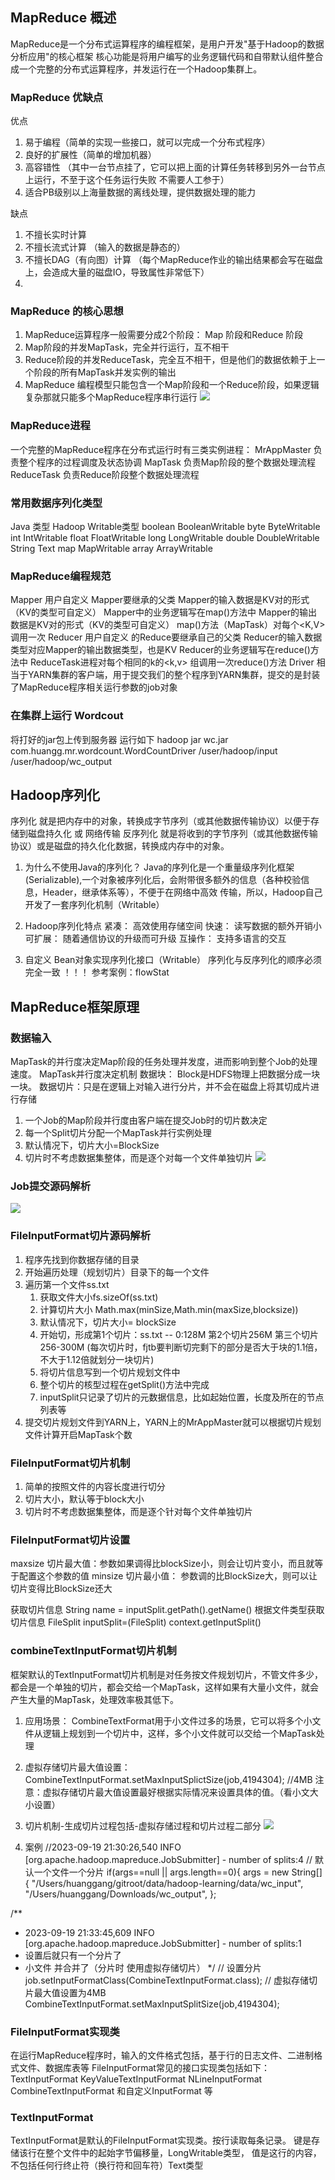 ## MapReduce 概述
MapReduce是一个分布式运算程序的编程框架，是用户开发"基于Hadoop的数据分析应用"的核心框架
核心功能是将用户编写的业务逻辑代码和自带默认组件整合成一个完整的分布式运算程序，并发运行在一个Hadoop集群上。

### MapReduce 优缺点
优点 
1. 易于编程（简单的实现一些接口，就可以完成一个分布式程序）
2. 良好的扩展性（简单的增加机器）
3. 高容错性 （其中一台节点挂了，它可以把上面的计算任务转移到另外一台节点上运行，不至于这个任务运行失败 不需要人工参于）
4. 适合PB级别以上海量数据的离线处理，提供数据处理的能力

缺点
1. 不擅长实时计算
2. 不擅长流式计算 （输入的数据是静态的）
3. 不擅长DAG（有向图）计算 （每个MapReduce作业的输出结果都会写在磁盘上，会造成大量的磁盘IO，导致属性非常低下）
4. 

### MapReduce 的核心思想
1. MapReduce运算程序一般需要分成2个阶段： Map 阶段和Reduce 阶段
2. Map阶段的并发MapTask，完全并行运行，互不相干
3. Reduce阶段的并发ReduceTask，完全互不相干，但是他们的数据依赖于上一个阶段的所有MapTask并发实例的输出
4. MapReduce 编程模型只能包含一个Map阶段和一个Reduce阶段，如果逻辑复杂那就只能多个MapReduce程序串行运行
![](imgs/001MapReduce编程核心思想.png)

### MapReduce进程
一个完整的MapReduce程序在分布式运行时有三类实例进程：
MrAppMaster 负责整个程序的过程调度及状态协调
MapTask 负责Map阶段的整个数据处理流程
ReduceTask  负责Reduce阶段整个数据处理流程

### 常用数据序列化类型
Java 类型    Hadoop Writable类型
boolean        BooleanWritable
byte            ByteWritable
int             IntWritable
float           FloatWritable
long            LongWritable
double          DoubleWritable
String          Text
map             MapWritable
array           ArrayWritable


### MapReduce编程规范
Mapper 
    用户自定义 Mapper要继承的父类
    Mapper的输入数据是KV对的形式（KV的类型可自定义）
    Mapper中的业务逻辑写在map()方法中
    Mapper的输出数据是KV对的形式（KV的类型可自定义）
    map()方法（MapTask）对每个<K,V>调用一次
Reducer 
    用户自定义 的Reduce要继承自己的父类
    Reducer的输入数据类型对应Mapper的输出数据类型，也是KV 
    Reducer的业务逻辑写在reduce()方法中
    ReduceTask进程对每个相同的k的<k,v> 组调用一次reduce()方法
Driver
    相当于YARN集群的客户端，用于提交我们的整个程序到YARN集群，提交的是封装了MapReduce程序相关运行参数的job对象

### 在集群上运行 Wordcout 
将打好的jar包上传到服务器 运行如下
hadoop jar wc.jar com.huangg.mr.wordcount.WordCountDriver /user/hadoop/input /user/hadoop/wc_output

## Hadoop序列化
序列化 就是把内存中的对象，转换成字节序列（或其他数据传输协议）以便于存储到磁盘持久化 或 网络传输
反序列化 就是将收到的字节序列（或其他数据传输协议）或是磁盘的持久化化数据，转换成内存中的对象。

1. 为什么不使用Java的序列化？
Java的序列化是一个重量级序列化框架(Serializable),一个对象被序列化后，会附带很多额外的信息（各种校验信息，Header，继承体系等），不便于在网络中高效
传输，所以，Hadoop自己开发了一套序列化机制（Writable）

2. Hadoop序列化特点
紧凑： 高效使用存储空间
快速： 读写数据的额外开销小
可扩展： 随着通信协议的升级而可升级
互操作： 支持多语言的交互

3. 自定义 Bean对象实现序列化接口（Writable）
序列化与反序列化的顺序必须完全一致 ！！！
参考案例：flowStat 

## MapReduce框架原理 
### 数据输入
MapTask的并行度决定Map阶段的任务处理并发度，进而影响到整个Job的处理速度。
MapTask并行度决定机制
    数据块： Block是HDFS物理上把数据分成一块一块。
    数据切片：只是在逻辑上对输入进行分片，并不会在磁盘上将其切成片进行存储
1. 一个Job的Map阶段并行度由客户端在提交Job时的切片数决定
2. 每一个Split切片分配一个MapTask并行实例处理
3. 默认情况下，切片大小=BlockSize
4. 切片时不考虑数据集整体，而是逐个对每一个文件单独切片
![](imgs/数据切片与MapTask并行度决定机制.png)

### Job提交源码解析
![](imgs/003Job提交源码解析.png)


### FileInputFormat切片源码解析
1. 程序先找到你数据存储的目录
2. 开始遍历处理（规划切片）目录下的每一个文件
3. 遍历第一个文件ss.txt
   1) 获取文件大小fs.sizeOf(ss.txt)
   2) 计算切片大小 Math.max(minSize,Math.min(maxSize,blocksize))
   3) 默认情况下，切片大小= blockSize
   4) 开始切，形成第1个切片：ss.txt -- 0:128M 第2个切片256M 第三个切片256-300M
      (每次切片时，fjtb要判断切完剩下的部分是否大于块的1.1倍，不大于1.12倍就划分一块切片)
   5) 将切片信息写到一个切片规划文件中
   6) 整个切片的核型过程在getSplit()方法中完成
   7) inputSplit只记录了切片的元数据信息，比如起始位置，长度及所在的节点列表等
4. 提交切片规划文件到YARN上，YARN上的MrAppMaster就可以根据切片规划文件计算开启MapTask个数

### FileInputFormat切片机制
1. 简单的按照文件的内容长度进行切分
2. 切片大小，默认等于block大小
3. 切片时不考虑数据集整体，而是逐个针对每个文件单独切片

### FileInputFormat切片设置
maxsize 切片最大值：参数如果调得比blockSize小，则会让切片变小，而且就等于配置这个参数的值
minsize 切片最小值： 参数调的比BlockSize大，则可以让切片变得比BlockSize还大

获取切片信息
String name = inputSplit.getPath().getName()
根据文件类型获取切片信息
FileSplit inputSplit=(FileSplit) context.getInputSplit()

### combineTextInputFormat切片机制
框架默认的TextInputFormat切片机制是对任务按文件规划切片，不管文件多少，都会是一个单独的切片，都会交给一个MapTask，这样如果有大量小文件，就会
产生大量的MapTask，处理效率极其低下。

1. 应用场景： 
   CombineTextFormat用于小文件过多的场景，它可以将多个小文件从逻辑上规划到一个切片中，这样，多个小文件就可以交给一个MapTask处理
2. 虚拟存储切片最大值设置：
    CombineTextInputFormat.setMaxInputSplictSize(job,4194304); //4MB
    注意：虚拟存储切片最大值设置最好根据实际情况来设置具体的值。（看小文大小设置）
3. 切片机制-生成切片过程包括-虚拟存储过程和切片过程二部分
![](imgs/004combineTextInputFormat切片机制.png)


4. 案例
//2023-09-19 21:30:26,540   INFO  [org.apache.hadoop.mapreduce.JobSubmitter]    -   number of splits:4
// 默认一个文件一个分片
if(args==null || args.length==0){
   args = new String[]{
   "/Users/huanggang/gitroot/data/hadoop-learning/data/wc_input",
   "/Users/huanggang/Downloads/wc_output",
};

/**
* 2023-09-19 21:33:45,609   INFO  [org.apache.hadoop.mapreduce.JobSubmitter]    -   number of splits:1
* 设置后就只有一个分片了
* 小文件 并合并了（分片时 使用虚拟存储切片）
*/
// 设置分片
job.setInputFormatClass(CombineTextInputFormat.class);
// 虚拟存储切片最大值设置为4MB
CombineTextInputFormat.setMaxInputSplitSize(job,4194304);

### FileInputFormat实现类
在运行MapReduce程序时，输入的文件格式包括，基于行的日志文件、二进制格式文件、数据库表等 
FileInputFormat常见的接口实现类包括如下：
TextInputFormat 
KeyValueTextInputFormat
NLineInputFormat
CombineTextInputFormat 
和自定义InputFormat 等


### TextInputFormat
TextInputFormat是默认的FileInputFormat实现类。按行读取每条记录。
键是存储该行在整个文件中的起始字节偏移量，LongWritable类型，
值是这行的内容，不包括任何行终止符（换行符和回车符）Text类型




























